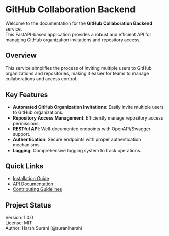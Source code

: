 # GitHub Collaboration Backend

Welcome to the documentation for the **GitHub Collaboration Backend** service.  
This FastAPI-based application provides a robust and efficient API for managing GitHub organization invitations and repository access.

## Overview

This service simplifies the process of inviting multiple users to GitHub organizations and repositories, making it easier for teams to manage collaborations and access control.


## Key Features

- **Automated GitHub Organization Invitations**: Easily invite multiple users to GitHub organizations.  
- **Repository Access Management**: Efficiently manage repository access permissions.  
- **RESTful API**: Well-documented endpoints with OpenAPI/Swagger support.  
- **Authentication**: Secure endpoints with proper authentication mechanisms.  
- **Logging**: Comprehensive logging system to track operations.


## Quick Links

- [Installation Guide](getting-started/installation.md)
- [API Documentation](api/auth.md)
- [Contributing Guidelines](development/contributing.md)

## Project Status

Version: 1.0.0  
License: MIT  
Author: Harsh Surani (@suraniharsh) 
